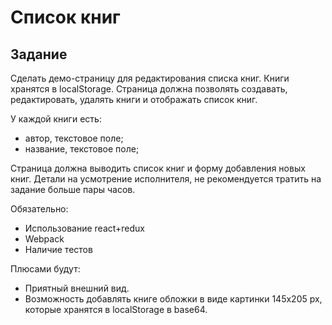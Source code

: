 
# Список книг




## Задание


Сделать демо-страницу для редактирования списка книг. Книги хранятся в localStorage. Страница должна позволять создавать, редактировать, удалять книги и отображать список книг.

У каждой книги есть:
- автор, текстовое поле;
- название, текстовое поле;

Страница должна выводить список книг и форму добавления новых книг. Детали на усмотрение исполнителя, не рекомендуется тратить на задание больше пары часов.

Обязательно:
- Использование react+redux
- Webpack
- Наличие тестов

Плюсами будут:

- Приятный внешний вид.
- Возможность добавлять книге обложки в виде картинки 145х205 px, которые хранятся в localStorage в base64.
